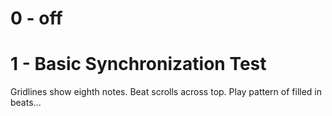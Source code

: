 # 0 - off
# 1 - Basic Synchronization Test
Gridlines show eighth notes. Beat scrolls across top. Play pattern of filled in beats...